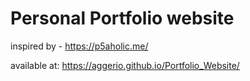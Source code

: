 # Personal Portfolio website 


inspired by - https://p5aholic.me/

available at: https://aggerio.github.io/Portfolio_Website/
